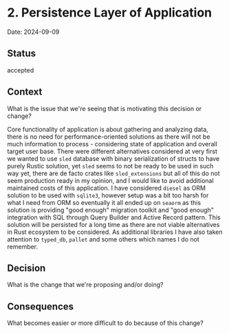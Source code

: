 # 2. Persistence Layer of Application

Date: 2024-09-09

## Status

accepted

## Context

What is the issue that we're seeing that is motivating this decision or change?

Core functionality of application is about gathering and analyzing data, there is no need for performance-oriented
solutions as there will not be much information to process - considering state of application and overall target user
base. There were different alternatives considered at very first we wanted to use `sled` database with binary
serialization of structs to have purely Rustic solution, yet `sled` seems to not be ready to be used in such way yet,
there are de facto crates like `sled_extensions` but all of this do not seem production ready in my opinion, and I would
like to avoid additional maintained costs of this application. I have considered `diesel` as ORM solution to be used
with `sqlite3`, however setup was a bit too harsh for what I need from ORM so eventually it all ended up on `seaorm` as
this solution is providing "good enough" migration toolkit and "good enough" integration with SQL through Query Builder
and Active Record pattern. This solution will be persisted for a long time as there are not viable alternatives in Rust
ecosystem to be considered. As additional libraries I have also taken attention to `typed_db`, `pallet` and some others
which names I do not remember.

## Decision

What is the change that we're proposing and/or doing?

## Consequences

What becomes easier or more difficult to do because of this change?
